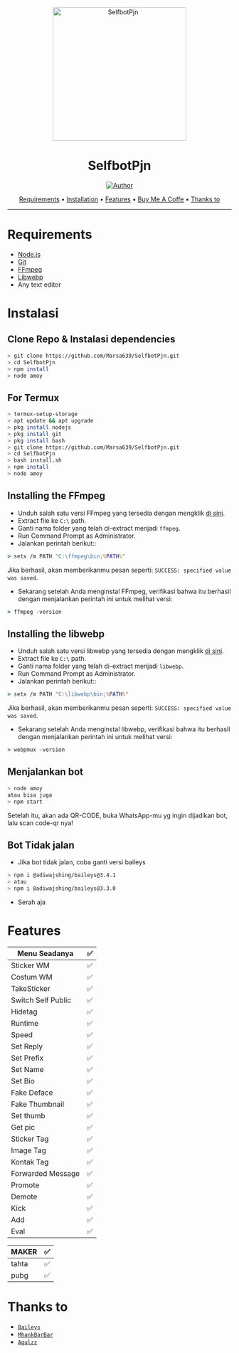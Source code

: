 <div align="center">
<img src="https://i.ibb.co/nQg9908/1617265528105.jpg" alt="SelfbotPjn" width="300" />

# SelfbotPjn

>
>
>

<p align="center">
  <a href="https://github.com/Marsa639"><img title="Author" src="https://img.shields.io/badge/Author-Marsa639-red.svg?style=for-the-badge&logo=github" /></a>
</p>

<p align="center">
  <a href="https://github.com/Marsa639/SelfbotPjn#requirements">Requirements</a> •
  <a href="https://github.com/Marsa639/SelfbotPjn#instalasi">Installation</a> •
  <a href="https://github.com/Marsa639/SelfbotPjn#features">Features</a> •
  <a href="https://trakteer.id/Marsa">Buy Me A Coffe</a> •
  <a href="https://github.com/Marsa639/SelfbotPjn#thanks-to">Thanks to</a>
</p>
</div>


---



# Requirements
* [Node.js](https://nodejs.org/en/)
* [Git](https://git-scm.com/downloads)
* [FFmpeg](https://github.com/BtbN/FFmpeg-Builds/releases/download/autobuild-2020-12-08-13-03/ffmpeg-n4.3.1-26-gca55240b8c-win64-gpl-4.3.zip)
* [Libwebp](https://developers.google.com/speed/webp/download)
* Any text editor

# Instalasi
## Clone Repo & Instalasi dependencies
```bash
> git clone https://github.com/Marsa639/SelfbotPjn.git
> cd SelfbotPjn
> npm install
> node amoy
```
## For Termux
```bash
> termux-setup-storage
> apt update && apt upgrade
> pkg install nodejs
> pkg install git
> pkg install bash
> git clone https://github.com/Marsa639/SelfbotPjn.git
> cd SelfbotPjn
> bash install.sh
> npm install
> node amoy
```



## Installing the FFmpeg
* Unduh salah satu versi FFmpeg yang tersedia dengan mengklik [di sini](https://www.gyan.dev/ffmpeg/builds/).
* Extract file ke `C:\` path.
* Ganti nama folder yang telah di-extract menjadi `ffmpeg`.
* Run Command Prompt as Administrator.
* Jalankan perintah berikut::
```cmd
> setx /m PATH "C:\ffmpeg\bin;%PATH%"
```
Jika berhasil, akan memberikanmu pesan seperti: `SUCCESS: specified value was saved`.
* Sekarang setelah Anda menginstal FFmpeg, verifikasi bahwa itu berhasil dengan menjalankan perintah ini untuk melihat versi:
```cmd
> ffmpeg -version
```


## Installing the libwebp
* Unduh salah satu versi libwebp yang tersedia dengan mengklik [di sini](https://developers.google.com/speed/webp/download).
* Extract file ke `C:\` path.
* Ganti nama folder yang telah di-extract menjadi `libwebp`.
* Run Command Prompt as Administrator.
* Jalankan perintah berikut::
```cmd
> setx /m PATH "C:\libwebp\bin;%PATH%"
```
Jika berhasil, akan memberikanmu pesan seperti: `SUCCESS: specified value was saved`.
* Sekarang setelah Anda menginstal libwebp, verifikasi bahwa itu berhasil dengan menjalankan perintah ini untuk melihat versi:
```cmd
> webpmux -version
```

## Menjalankan bot
```bash
> node amoy
atau bisa juga
> npm start
```

 Setelah itu, akan ada QR-CODE, buka WhatsApp-mu yg ingin dijadikan bot, lalu scan code-qr nya!

## Bot Tidak jalan
- Jika bot tidak jalan, coba ganti versi baileys
```bash
> npm i @adiwajshing/baileys@3.4.1
> atau
> npm i @adiwajshing/baileys@3.3.0
```
- Serah aja 

# Features

| Menu Seadanya |✅|
| ------------- | ------------- |
| Sticker WM|✅|
| Costum WM|✅|
| TakeSticker|✅|
| Switch Self Public|✅|
| Hidetag|✅|
| Runtime|✅|
| Speed|✅|
| Set Reply|✅|
| Set Prefix|✅|
| Set Name|✅|
| Set Bio|✅|
| Fake Deface|✅|
| Fake Thumbnail|✅|
| Set thumb|✅|
| Get pic|✅|
| Sticker Tag|✅|
| Image Tag|✅|
| Kontak Tag|✅|
| Forwarded Message|✅|
| Promote|✅|
| Demote|✅|
| Kick|✅|
| Add|✅|
| Eval|✅|

| MAKER |✅|
| --------- | --------- |
| tahta|✅|
| pubg|✅|

# Thanks to
* [`Baileys`](https://github.com/adiwajshing/Baileys)
* [`MhankBarBar`](https://github.com/MhankBarBar)
* [`Aqulzz`](https://github.com/zennn08) 
